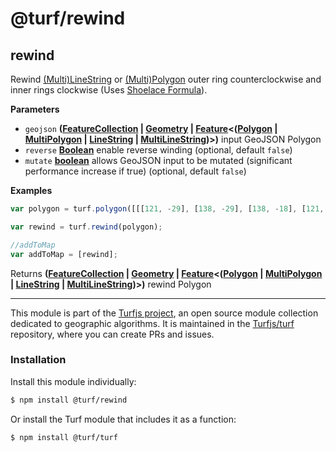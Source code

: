# @turf/rewind

<!-- Generated by documentation.js. Update this documentation by updating the source code. -->

## rewind

Rewind [(Multi)LineString](http://geojson.org/geojson-spec.html#linestring) or [(Multi)Polygon](http://geojson.org/geojson-spec.html#polygon) outer ring counterclockwise and inner rings clockwise (Uses [Shoelace Formula](http://en.wikipedia.org/wiki/Shoelace_formula)).

**Parameters**

-   `geojson` **([FeatureCollection](http://geojson.org/geojson-spec.html#feature-collection-objects) \| [Geometry](http://geojson.org/geojson-spec.html#geometry) \| [Feature](http://geojson.org/geojson-spec.html#feature-objects)&lt;([Polygon](http://geojson.org/geojson-spec.html#polygon) \| [MultiPolygon](http://geojson.org/geojson-spec.html#multipolygon) \| [LineString](http://geojson.org/geojson-spec.html#linestring) \| [MultiLineString](http://geojson.org/geojson-spec.html#multilinestring))>)** input GeoJSON Polygon
-   `reverse` **[Boolean](https://developer.mozilla.org/en-US/docs/Web/JavaScript/Reference/Global_Objects/Boolean)** enable reverse winding (optional, default `false`)
-   `mutate` **[boolean](https://developer.mozilla.org/en-US/docs/Web/JavaScript/Reference/Global_Objects/Boolean)** allows GeoJSON input to be mutated (significant performance increase if true) (optional, default `false`)

**Examples**

```javascript
var polygon = turf.polygon([[[121, -29], [138, -29], [138, -18], [121, -18], [121, -29]]]);

var rewind = turf.rewind(polygon);

//addToMap
var addToMap = [rewind];
```

Returns **([FeatureCollection](http://geojson.org/geojson-spec.html#feature-collection-objects) \| [Geometry](http://geojson.org/geojson-spec.html#geometry) \| [Feature](http://geojson.org/geojson-spec.html#feature-objects)&lt;([Polygon](http://geojson.org/geojson-spec.html#polygon) \| [MultiPolygon](http://geojson.org/geojson-spec.html#multipolygon) \| [LineString](http://geojson.org/geojson-spec.html#linestring) \| [MultiLineString](http://geojson.org/geojson-spec.html#multilinestring))>)** rewind Polygon

<!-- This file is automatically generated. Please don't edit it directly:
if you find an error, edit the source file (likely index.js), and re-run
./scripts/generate-readmes in the turf project. -->

---

This module is part of the [Turfjs project](http://turfjs.org/), an open source
module collection dedicated to geographic algorithms. It is maintained in the
[Turfjs/turf](https://github.com/Turfjs/turf) repository, where you can create
PRs and issues.

### Installation

Install this module individually:

```sh
$ npm install @turf/rewind
```

Or install the Turf module that includes it as a function:

```sh
$ npm install @turf/turf
```
